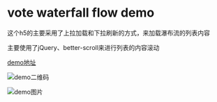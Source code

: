 # vote waterfall flow demo

这个h5的主要采用了上拉加载和下拉刷新的方式，来加载瀑布流的列表内容

主要使用了jQuery、better-scroll来进行列表的内容滚动

[demo地址](http://www.lhbzimo.cn/vote/index.html)

![demo二维码](http://oifsv5iji.bkt.clouddn.com/erweima.png)

![demo图片](http://oifsv5iji.bkt.clouddn.com/demo-image.png)
